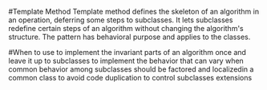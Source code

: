 #Template Method
Template method defines the skeleton of an algorithm in an operation, deferring some steps to subclasses. It lets subclasses redefine certain steps of an algorithm without changing the algorithm's structure. The pattern has behavioral purpose and applies to the classes.

#When to use
to implement the invariant parts of an algorithm once and leave it up to subclasses to implement the behavior that can vary
when common behavior among subclasses should be factored and localizedin a common class to avoid code duplication
to control subclasses extensions